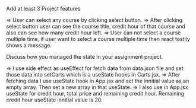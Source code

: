Add at least 3 Project features

=> User can select any course by clicking select button.
=> After clicking select button user can see the course title, credit hour of that course and also can see how many credit hour left.
=> User can not select a course multiple time, if user want to select a course multiple time then react tostily shows a message.


Discuss how you managed the state in your assignment project.

=> I use side effect as useEffect for fetch data from data.json file and set those data into setCarts which is a useState hooks in Carts.jsx.
=> After fetching data I use useState hook in App.jsx and set the innitial value as an empty array. Then set a new array in that useState. 
=> I also use in App.jsx useState for credit hour, total price and remaining credit hour. Remaining credit hour useState innitial value is 20.